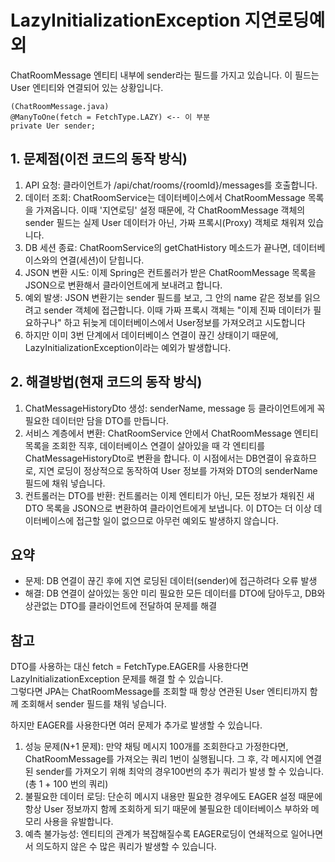 # LazyInitializationException 지연로딩예외
ChatRoomMessage 엔티티 내부에 sender라는 필드를 가지고 있습니다. 이 필드는 User 엔티티와 연결되어 있는 상황입니다.
```
(ChatRoomMessage.java)
@ManyToOne(fetch = FetchType.LAZY) <-- 이 부분
private Uer sender;
```

## 1. 문제점(이전 코드의 동작 방식)
1. API 요청: 클라이언트가 /api/chat/rooms/{roomId}/messages를 호출합니다.
2. 데이터 조회: ChatRoomService는 데이터베이스에서 ChatRoomMessage 목록을 가져옵니다. 이때 '지연로딩' 설정 때문에, 각 ChatRoomMessage 객체의 sender 필드는 실제 User 데이터가 아닌, 가짜 프록시(Proxy) 객체로 채워져 있습니다.
3. DB 세션 종료: ChatRoomService의 getChatHistory 메소드가 끝나면, 데이터베이스와의 연결(세션)이 닫힙니다.
4. JSON 변환 시도: 이제 Spring은 컨트롤러가 받은 ChatRoomMessage 목록을 JSON으로 변환해서 클라이언트에게 보내려고 합니다.
5. 예외 발생: JSON 변환기는 sender 필드를 보고, 그 안의 name 같은 정보를 읽으려고 sender 객체에 접근합니다. 이때 가짜 프록시 객체는 "이제 진짜 데이터가 필요하구나" 하고 뒤늦게 데이터베이스에서 User정보를 가져오려고 시도합니다
6. 하지만 이미 3번 단계에서 데이터베이스 연결이 끊긴 상태이기 때문에, LazyInitializationException이라는 예외가 발생합니다.

## 2. 해결방법(현재 코드의 동작 방식)
1. ChatMessageHistoryDto 생성: senderName, message 등 클라이언트에게 꼭 필요한 데이터만 담을 DTO를 만듭니다.
2. 서비스 계층에서 변환: ChatRoomService 안에서 ChatRoomMessage 엔티티 목록을 조회한 직후, 데이터베이스 연결이 살아있을 때 각 엔티티를 ChatMessageHistoryDto로 변환을 합니다.
이 시점에서는 DB연결이 유효하므로, 지연 로딩이 정상적으로 동작하여 User 정보를 가져와 DTO의 senderName 필드에 채워 넣습니다.
3. 컨트롤러는 DTO를 반환: 컨트롤러는 이제 엔티티가 아닌, 모든 정보가 채워진 새 DTO 목록을 JSON으로 변환하여 클라이언트에게 보냅니다. 이 DTO는 더 이상 데이터베이스에 접근할 일이 없으므로 아무런 예외도 발생하지 않습니다.


## 요약
- 문제: DB 연결이 끊긴 후에 지연 로딩된 데이터(sender)에 접근하려다 오류 발생
- 해결: DB 연결이 살아있는 동안 미리 필요한 모든 데이터를 DTO에 담아두고, DB와 상관없는 DTO를 클라이언트에 전달하여 문제를 해결

## 참고
DTO를 사용하는 대신 fetch = FetchType.EAGER를 사용한다면 LazyInitializationException 문제를 해결 할 수 있습니다.
<br />
그렇다면 JPA는 ChatRoomMessage를 조회할 때 항상 연관된 User 엔티티까지 함께 조회해서 sender 필드를 채워 넣습니다.

하지만 EAGER를 사용한다면 여러 문제가 추가로 발생할 수 있습니다.
1. 성능 문제(N+1 문제): 만약 채팅 메시지 100개를 조회한다고 가정한다면, ChatRoomMessage를 가져오는 쿼리 1번이 실행됩니다. 그 후, 각 메시지에 연결된 sender를 가져오기 위해 최악의 경우100번의 추가 쿼리가 발생 할 수 있습니다. (총 1 + 100 번의 쿼리)
2. 불필요한 데이터 로딩: 단순히 메시지 내용만 필요한 경우에도 EAGER 설정 때문에 항상 User 정보까지 함께 조회하게 되기 때문에 불필요한 데이터베이스 부하와 메모리 사용을 유발합니다.
3. 예측 불가능성: 엔티티의 관계가 복잡해질수록 EAGER로딩이 연쇄적으로 일어나면서 의도하지 않은 수 많은 쿼리가 발생할 수 있습니다.

